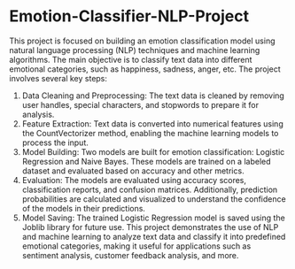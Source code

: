 # Emotion-Classifier-NLP-Project
This project is focused on building an emotion classification model using natural language processing (NLP) techniques and machine learning algorithms. The main objective is to classify text data into different emotional categories, such as happiness, sadness, anger, etc.
The project involves several key steps:

1. Data Cleaning and Preprocessing: The text data is cleaned by removing user handles, special characters, and stopwords to prepare it for analysis.
2. Feature Extraction: Text data is converted into numerical features using the CountVectorizer method, enabling the machine learning models to process the input.
3. Model Building: Two models are built for emotion classification: Logistic Regression and Naive Bayes. These models are trained on a labeled dataset and evaluated based on accuracy and other metrics.
4. Evaluation: The models are evaluated using accuracy scores, classification reports, and confusion matrices. Additionally, prediction probabilities are calculated and visualized to understand the confidence of the models in their predictions.
5. Model Saving: The trained Logistic Regression model is saved using the Joblib library for future use.
This project demonstrates the use of NLP and machine learning to analyze text data and classify it into predefined emotional categories, making it useful for applications such as sentiment analysis, customer feedback analysis, and more.
